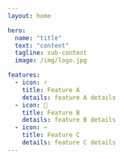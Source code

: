 ```yaml
---
layout: home

hero:
  name: "title"
  text: "content"
  tagline: sub-content
  image: /img/logo.jpg

features:
  - icon: ⚡
    title: Feature A
    details: feature A details
  - icon: 🔨
    title: Feature B
    details: feature B details
  - icon: ✂
    title: Feature C
    details: feature C details
---
```


